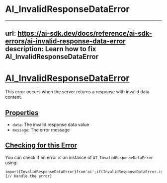 # AI_InvalidResponseDataError


---
url: https://ai-sdk.dev/docs/reference/ai-sdk-errors/ai-invalid-response-data-error
description: Learn how to fix AI_InvalidResponseDataError
---


# [AI\_InvalidResponseDataError](#ai_invalidresponsedataerror)


This error occurs when the server returns a response with invalid data content.


## [Properties](#properties)


-   `data`: The invalid response data value
-   `message`: The error message


## [Checking for this Error](#checking-for-this-error)


You can check if an error is an instance of `AI_InvalidResponseDataError` using:

```
import{InvalidResponseDataError}from'ai';if(InvalidResponseDataError.isInstance(error)){// Handle the error}
```

